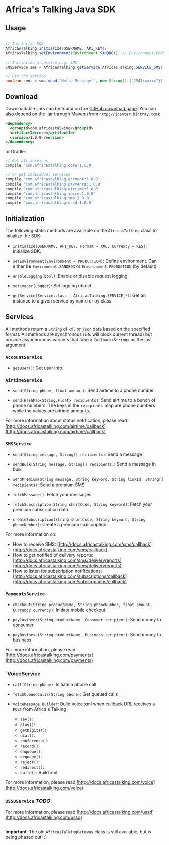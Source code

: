 # Africa's Talking Java SDK


## Usage

```java

// Initialize SDK
AfricasTalking.initialize(USERNAME, API_KEY);
AfricasTalking.setEnvironment(Environment.SANDBOX); // Environment.PRODUCTION by default

// Initialize a service e.g. SMS
SMSService sms = AfricasTalking.getService(AfricasTalking.SERVICE_SMS);

// Use the service
boolean sent = sms.send("Hello Message!", new String[] {"2547xxxxxx"});


```



## Download

Downloadable .jars can be found on the [GitHub download page](releases).
You can also depend on the .jar through Maven (from `http://jcenter.bintray.com`):
```xml
<dependency>
  <groupId>com.africastalking</groupId>
  <artifactId>core</artifactId>
  <version>1.0.0</version>
</dependency>
```
or Gradle:
```groovy
// Get all services
compile 'com.africastalking:core:1.0.0'

// or get individual services
compile 'com.africastalking:account:1.0.0'
compile 'com.africastalking:payments:1.0.0'
compile 'com.africastalking:airtime:1.0.0'
compile 'com.africastalking:voice:1.0.0'
compile 'com.africastalking:sms:1.0.0'
compile 'com.africastalking:ussd:1.0.0'

```

## Initialization

The following static methods are available on the `AfricasTalking` class to initialize the SDK:

- `initialize(USERNAME, API_KEY, Format = XML, Currency = KES)`: Initialize SDK.

- `setEnvironment(Environment = PRODUCTION)`: Define environment. Can either be `Environment.SANDBOX` or `Environment.PRODUCTION` (by default)

- `enableLogging(bool)`: Enable or disable request logging.

- `setLogger(Logger)`: Set logging object.

- `getService(Service.class | AfricasTalking.SERVICE_*)`: Get an instance to a given service by name or by class.

## Services

All methods return a `String` of `xml` or `json` data based on the specified format. All methods are synchronous (i.e. will block current thread) but provide asynchronous variants that take a `Callback<String>` as the last argument.

### `AccountService`

- `getUser()`: Get user info.

### `AirtimeService`

- `send(String phone, float amount)`: Send airtime to a phone number.

- `send(HashMap<String,Float> recipients)`: Send airtime to a bunch of phone numbers. The keys in the `recipients` map are phone numbers while the values are aitrime amounts.

For more information about status notification, please read [http://docs.africastalking.com/airtime/callback](http://docs.africastalking.com/airtime/callback)

### `SMSService`

- `send(String message, String[] recipients)`: Send a message

- `sendBulk(String message, String[] recipients)`: Send a message in bulk
    
- `sendPremium(String message, String keyword, String linkId, String[] recipients)`: Send a premium SMS

- `fetchMessage()`: Fetch your messages
    
- `fetchSubscription(String shortCode, String keyword)`: Fetch your premium subscription data

- `createSubscription(String shortCode, String keyword, String phoneNumber)`: Create a premium subscription

For more information on: 

- How to receive SMS: [http://docs.africastalking.com/sms/callback](http://docs.africastalking.com/sms/callback)
- How to get notified of delivery reports: [http://docs.africastalking.com/sms/deliveryreports](http://docs.africastalking.com/sms/deliveryreports)
- How to listen for subscription notifications: [http://docs.africastalking.com/subscriptions/callback](http://docs.africastalking.com/subscriptions/callback)


### `PaymentsService`

- `checkout(String productName, String phoneNumber, float amount, Currency currency)`: Initiate mobile checkout.

- `payCustomer(String productName, Consumer recipient)`: Send money to consumer. 

- `payBusiness(String productName, Business recipient)`: Send money to business.


For more information, please read [http://docs.africastalking.com/payments](http://docs.africastalking.com/payments)


### `VoiceService

- `call(String phone)`: Initiate a phone call

- `fetchQueuedCalls(String phone)`: Get queued calls

- `VoiceMessage.Builder`: Build voice xml when callback URL receives a `POST` from Africa's Talking

    - `say()`:
    - `play()`:
    - `getDigits()`:
    - `dial()`:
    - `conference()`:
    - `record()`:
    - `enqueue()`:
    - `dequeue()`:
    - `reject()`:
    - `redirect()`:
    - `build()`: Build xml
    

For more information, please read [http://docs.africastalking.com/voice](http://docs.africastalking.com/voice)
    
### `USSDService` *TODO*

For more information, please read [http://docs.africastalking.com/ussd](http://docs.africastalking.com/ussd)

## 

**Important**: The old `AfricasTalkingGateway` class is still available, but is being phased out! :)


